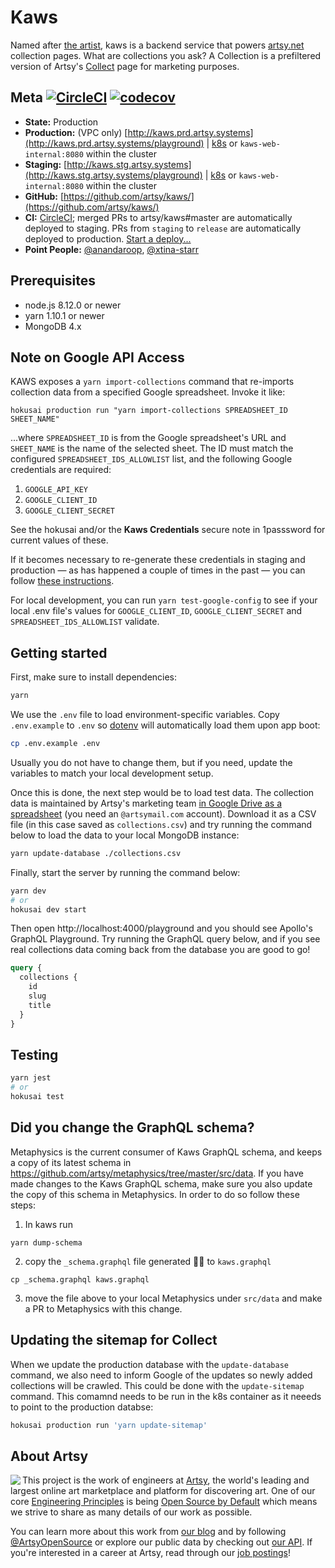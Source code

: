 # Kaws

Named after [the artist](https://artsy.net/artist/kaws), kaws is a backend
service that powers [artsy.net](https://artsy.net) collection pages. What are
collections you ask? A Collection is a prefiltered version of Artsy's
[Collect](https://artsy.net/collect) page for marketing purposes.

## Meta [![CircleCI](https://circleci.com/gh/artsy/kaws.svg?style=svg)](https://circleci.com/gh/artsy/kaws) [![codecov](https://codecov.io/gh/artsy/kaws/branch/master/graph/badge.svg)](https://codecov.io/gh/artsy/kaws)

- **State:** Production
- **Production:** (VPC only) [http://kaws.prd.artsy.systems](http://kaws.prd.artsy.systems/playground) |
  [k8s](https://kubernetes.artsy.net/#!/deployment/default/kaws-web?namespace=default) or `kaws-web-internal:8080` within the cluster
- **Staging:**
  [http://kaws.stg.artsy.systems](http://kaws.stg.artsy.systems/playground) |
  [k8s](https://kubernetes-staging.artsy.net/#!/search?q=kaws&namespace=default) or `kaws-web-internal:8080` within the cluster
- **GitHub:** [https://github.com/artsy/kaws/](https://github.com/artsy/kaws/)
- **CI:** [CircleCI](https://circleci.com/gh/artsy/kaws); merged PRs to
  artsy/kaws#master are automatically deployed to staging. PRs from `staging` to
  `release` are automatically deployed to production.
  [Start a deploy...](https://github.com/artsy/kaws/compare/release...staging?expand=1)
- **Point People:** [@anandaroop](https://github.com/anandaroop),
  [@xtina-starr](https://github.com/xtina-starr)

## Prerequisites

- node.js 8.12.0 or newer
- yarn 1.10.1 or newer
- MongoDB 4.x

## Note on Google API Access

KAWS exposes a `yarn import-collections` command that re-imports collection data from a specified Google spreadsheet. Invoke it like:

```
hokusai production run "yarn import-collections SPREADSHEET_ID SHEET_NAME"
```

...where `SPREADSHEET_ID` is from the Google spreadsheet's URL and `SHEET_NAME` is the name of the selected sheet. The ID must match the configured `SPREADSHEET_IDS_ALLOWLIST` list, and the following Google credentials are required:

1. `GOOGLE_API_KEY`
1. `GOOGLE_CLIENT_ID`
1. `GOOGLE_CLIENT_SECRET`

See the hokusai and/or the **Kaws Credentials** secure note in 1passsword for
current values of these.

If it becomes necessary to re-generate these credentials in staging and
production — as has happened a couple of times in the past — you can follow
[these instructions](docs/google_credentials.md).

For local development, you can run `yarn test-google-config` to see if your
local .env file's values for `GOOGLE_CLIENT_ID`, `GOOGLE_CLIENT_SECRET` and
`SPREADSHEET_IDS_ALLOWLIST` validate.

## Getting started

First, make sure to install dependencies:

```bash
yarn
```

We use the `.env` file to load environment-specific variables. Copy
`.env.example` to `.env` so [dotenv](https://www.npmjs.com/package/dotenv) will
automatically load them upon app boot:

```bash
cp .env.example .env
```

Usually you do not have to change them, but if you need, update the variables to
match your local development setup.

Once this is done, the next step would be to load test data. The collection data
is maintained by Artsy's marketing team
[in Google Drive as a spreadsheet](https://docs.google.com/spreadsheets/d/1K-FBuIQYiU75ETBEgU0YuexznElKCLi5Tr_P2bqkFZw/edit#gid=23745674)
(you need an `@artsymail.com` account). Download it as a CSV file (in this case
saved as `collections.csv`) and try running the command below to load the data
to your local MongoDB instance:

```bash
yarn update-database ./collections.csv
```

Finally, start the server by running the command below:

```bash
yarn dev
# or
hokusai dev start
```

Then open http://localhost:4000/playground and you should see Apollo's GraphQL
Playground. Try running the GraphQL query below, and if you see real collections
data coming back from the database you are good to go!

```graphql
query {
  collections {
    id
    slug
    title
  }
}
```

## Testing

```sh
yarn jest
# or
hokusai test
```

## Did you change the GraphQL schema?

Metaphysics is the current consumer of Kaws GraphQL schema, and keeps a copy of
its latest schema in https://github.com/artsy/metaphysics/tree/master/src/data.
If you have made changes to the Kaws GraphQL schema, make sure you also update
the copy of this schema in Metaphysics. In order to do so follow these steps:

1. In kaws run

```shell
yarn dump-schema
```

2. copy the `_schema.graphql` file generated ☝🏼 to `kaws.graphql`

```shell
cp _schema.graphql kaws.graphql
```

3. move the file above to your local Metaphysics under `src/data` and make a PR
   to Metaphysics with this change.

## Updating the sitemap for Collect

When we update the production database with the `update-database` command, we
also need to inform Google of the updates so newly added collections will be
crawled. This could be done with the `update-sitemap` command. This comamnd
needs to be run in the k8s container as it neeeds to point to the production
databse:

```bash
hokusai production run 'yarn update-sitemap'
```

## About Artsy

<a href="https://www.artsy.net/">
  <img align="left" src="https://avatars2.githubusercontent.com/u/546231?s=200&v=4"/>
</a>

This project is the work of engineers at [Artsy][footer_website], the world's
leading and largest online art marketplace and platform for discovering art. One
of our core [Engineering Principles][footer_principles] is being [Open Source by
Default][footer_open] which means we strive to share as many details of our work
as possible.

You can learn more about this work from [our blog][footer_blog] and by following
[@ArtsyOpenSource][footer_twitter] or explore our public data by checking out
[our API][footer_api]. If you're interested in a career at Artsy, read through
our [job postings][footer_jobs]!

[footer_website]: https://www.artsy.net/
[footer_principles]: https://github.com/artsy/README/blob/master/culture/engineering-principles.md
[footer_open]: https://github.com/artsy/README/blob/master/culture/engineering-principles.md#open-source-by-default
[footer_blog]: https://artsy.github.io/
[footer_twitter]: https://twitter.com/ArtsyOpenSource
[footer_api]: https://developers.artsy.net/
[footer_jobs]: https://www.artsy.net/jobs
